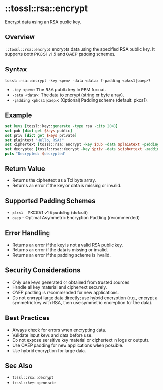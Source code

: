 # ::tossl::rsa::encrypt

Encrypt data using an RSA public key.

## Overview

`::tossl::rsa::encrypt` encrypts data using the specified RSA public key. It supports both PKCS1 v1.5 and OAEP padding schemes.

## Syntax

```
tossl::rsa::encrypt -key <pem> -data <data> ?-padding <pkcs1|oaep>?
```

- `-key <pem>`: The RSA public key in PEM format.
- `-data <data>`: The data to encrypt (string or byte array).
- `-padding <pkcs1|oaep>`: (Optional) Padding scheme (default: pkcs1).

## Example

```tcl
set keys [tossl::key::generate -type rsa -bits 2048]
set pub [dict get $keys public]
set priv [dict get $keys private]
set plaintext "Hello, RSA!"
set ciphertext [tossl::rsa::encrypt -key $pub -data $plaintext -padding oaep]
set decrypted [tossl::rsa::decrypt -key $priv -data $ciphertext -padding oaep]
puts "Decrypted: $decrypted"
```

## Return Value

- Returns the ciphertext as a Tcl byte array.
- Returns an error if the key or data is missing or invalid.

## Supported Padding Schemes

- `pkcs1` - PKCS#1 v1.5 padding (default)
- `oaep` - Optimal Asymmetric Encryption Padding (recommended)

## Error Handling

- Returns an error if the key is not a valid RSA public key.
- Returns an error if the data is missing or invalid.
- Returns an error if the padding scheme is invalid.

## Security Considerations

- Only use keys generated or obtained from trusted sources.
- Handle all key material and ciphertext securely.
- OAEP padding is recommended for new applications.
- Do not encrypt large data directly; use hybrid encryption (e.g., encrypt a symmetric key with RSA, then use symmetric encryption for the data).

## Best Practices

- Always check for errors when encrypting data.
- Validate input keys and data before use.
- Do not expose sensitive key material or ciphertext in logs or outputs.
- Use OAEP padding for new applications when possible.
- Use hybrid encryption for large data.

## See Also
- `tossl::rsa::decrypt`
- `tossl::key::generate` 